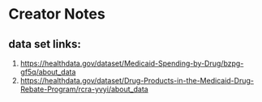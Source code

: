 # Creator Notes

## data set links:

1. https://healthdata.gov/dataset/Medicaid-Spending-by-Drug/bzpg-gf5q/about_data
2. https://healthdata.gov/dataset/Drug-Products-in-the-Medicaid-Drug-Rebate-Program/rcra-yvyi/about_data
